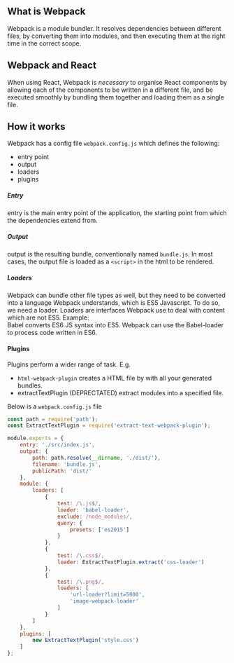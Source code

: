 
## What is Webpack
Webpack is a module bundler. It resolves dependencies between different files, by converting them into modules, and then executing them at the right time in the correct scope. 

## Webpack and React

When using React, Webpack is *necessary* to organise React components by allowing each of the components to be written in a different file, and be executed smoothly by bundling them together and loading them as a single file.

## How it works 
Webpack has a config file `webpack.config.js` which defines the following:
* entry point
* output
* loaders
* plugins

##### Entry 
entry is the main entry point of the application, the starting point from which the dependencies extend from. 
##### Output
output is the resulting bundle, conventionally named `bundle.js`. In most cases, the output file is loaded as a `<script>` in the html to be rendered.
##### Loaders
Webpack can bundle other file types as well, but they need to be converted into a language Webpack understands, which is ES5 Javascript.
To do so, we need a loader. Loaders are interfaces Webpack use to deal with content which are not ES5.
Example:</br>
Babel converts ES6 JS syntax into ES5. Webpack can use the Babel-loader to process code written in ES6.
#### Plugins 
Plugins perform a wider range of task. E.g. 
* `html-webpack-plugin` creates a HTML file by with all your generated bundles.
* extractTextPlugin (DEPRECTATED) extract modules into a specified file. 

Below is a `webpack.config.js` file
``` javascript
const path = require('path');
const ExtractTextPlugin = require('extract-text-webpack-plugin');

module.exports = {
    entry: './src/index.js',
    output: {
        path: path.resolve(__dirname, './dist/'),
        filename: 'bundle.js',
        publicPath: 'dist/'
    },
    module: {
        loaders: [
            {
                test: /\.js$/,
                loader: 'babel-loader',
                exclude: /node_modules/,
                query: {
                    presets: ['es2015']
                }
            },
            {
                test: /\.css$/,
                loader: ExtractTextPlugin.extract('css-loader')
            },
            {
                test: /\.png$/,
                loaders: [
                    'url-loader?limit=5000',
                    'image-webpack-loader'
                ]
            }
        ]
    },
    plugins: [
        new ExtractTextPlugin('style.css')
    ]
};



```
